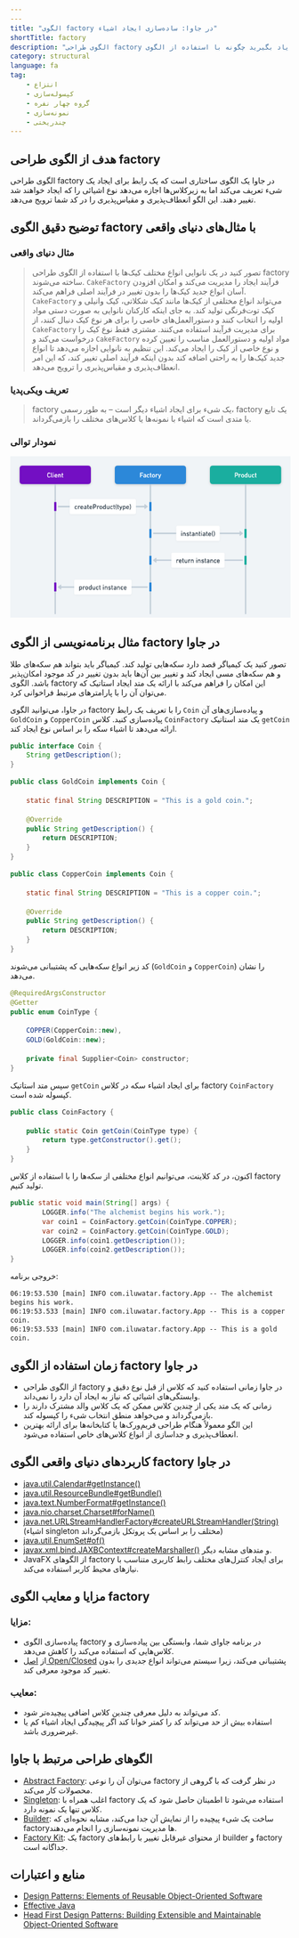 ```yaml
---
---
title: "الگوی factory در جاوا: ساده‌سازی ایجاد اشیاء"
shortTitle: factory
description: "الگوی طراحی factory در جاوا را با مثال‌ها و توضیحات دقیق بیاموزید. یاد بگیرید چگونه با استفاده از الگوی factory کدی انعطاف‌پذیر و مقیاس‌پذیر ایجاد کنید. مناسب برای توسعه‌دهندگانی که به دنبال بهبود مهارت‌های طراحی شیءگرا هستند."
category: structural
language: fa
tag:
    - انتزاع
    - کپسوله‌سازی
    - گروه چهار نفره
    - نمونه‌سازی
    - چندریختی
---
```


## هدف از الگوی طراحی factory

الگوی طراحی factory در جاوا یک الگوی ساختاری است که یک رابط برای ایجاد یک شیء تعریف می‌کند اما به زیرکلاس‌ها اجازه می‌دهد نوع اشیائی را که ایجاد خواهند شد تغییر دهند. این الگو انعطاف‌پذیری و مقیاس‌پذیری را در کد شما ترویج می‌دهد.

## توضیح دقیق الگوی factory با مثال‌های دنیای واقعی

### مثال دنیای واقعی

> تصور کنید در یک نانوایی انواع مختلف کیک‌ها با استفاده از الگوی طراحی factory ساخته می‌شوند. `CakeFactory` فرآیند ایجاد را مدیریت می‌کند و امکان افزودن آسان انواع جدید کیک‌ها را بدون تغییر در فرآیند اصلی فراهم می‌کند. `CakeFactory` می‌تواند انواع مختلفی از کیک‌ها مانند کیک شکلاتی، کیک وانیلی و کیک توت‌فرنگی تولید کند. به جای اینکه کارکنان نانوایی به صورت دستی مواد اولیه را انتخاب کنند و دستورالعمل‌های خاصی را برای هر نوع کیک دنبال کنند، از `CakeFactory` برای مدیریت فرآیند استفاده می‌کنند. مشتری فقط نوع کیک را درخواست می‌کند و `CakeFactory` مواد اولیه و دستورالعمل مناسب را تعیین کرده و نوع خاصی از کیک را ایجاد می‌کند. این تنظیم به نانوایی اجازه می‌دهد تا انواع جدید کیک‌ها را به راحتی اضافه کند بدون اینکه فرآیند اصلی تغییر کند، که این امر انعطاف‌پذیری و مقیاس‌پذیری را ترویج می‌دهد.

### تعریف ویکی‌پدیا

> factory یک شیء برای ایجاد اشیاء دیگر است – به طور رسمی، factory یک تابع یا متدی است که اشیاء با نمونه‌ها یا کلاس‌های مختلف را بازمی‌گرداند.

### نمودار توالی

![نمودار توالی factory](./etc/factory-sequence-diagram.png)

## مثال برنامه‌نویسی از الگوی factory در جاوا

تصور کنید یک کیمیاگر قصد دارد سکه‌هایی تولید کند. کیمیاگر باید بتواند هم سکه‌های طلا و هم سکه‌های مسی ایجاد کند و تغییر بین آن‌ها باید بدون تغییر در کد موجود امکان‌پذیر باشد. الگوی factory این امکان را فراهم می‌کند با ارائه یک متد ایجاد استاتیک که می‌توان آن را با پارامترهای مرتبط فراخوانی کرد.

در جاوا، می‌توانید الگوی factory را با تعریف یک رابط `Coin` و پیاده‌سازی‌های آن `GoldCoin` و `CopperCoin` پیاده‌سازی کنید. کلاس `CoinFactory` یک متد استاتیک `getCoin` ارائه می‌دهد تا اشیاء سکه را بر اساس نوع ایجاد کند.

```java
public interface Coin {
    String getDescription();
}
```

```java
public class GoldCoin implements Coin {

    static final String DESCRIPTION = "This is a gold coin.";

    @Override
    public String getDescription() {
        return DESCRIPTION;
    }
}
```

```java
public class CopperCoin implements Coin {
     
    static final String DESCRIPTION = "This is a copper coin.";

    @Override
    public String getDescription() {
        return DESCRIPTION;
    }
}
```

کد زیر انواع سکه‌هایی که پشتیبانی می‌شوند (`GoldCoin` و `CopperCoin`) را نشان می‌دهد.

```java
@RequiredArgsConstructor
@Getter
public enum CoinType {

    COPPER(CopperCoin::new),
    GOLD(GoldCoin::new);

    private final Supplier<Coin> constructor;
}
```

سپس متد استاتیک `getCoin` برای ایجاد اشیاء سکه در کلاس factory `CoinFactory` کپسوله شده است.

```java
public class CoinFactory {

    public static Coin getCoin(CoinType type) {
        return type.getConstructor().get();
    }
}
```

اکنون، در کد کلاینت، می‌توانیم انواع مختلفی از سکه‌ها را با استفاده از کلاس factory تولید کنیم.

```java
public static void main(String[] args) {
        LOGGER.info("The alchemist begins his work.");
        var coin1 = CoinFactory.getCoin(CoinType.COPPER);
        var coin2 = CoinFactory.getCoin(CoinType.GOLD);
        LOGGER.info(coin1.getDescription());
        LOGGER.info(coin2.getDescription());
}
```

خروجی برنامه:

```
06:19:53.530 [main] INFO com.iluwatar.factory.App -- The alchemist begins his work.
06:19:53.533 [main] INFO com.iluwatar.factory.App -- This is a copper coin.
06:19:53.533 [main] INFO com.iluwatar.factory.App -- This is a gold coin.
```

## زمان استفاده از الگوی factory در جاوا

* از الگوی طراحی factory در جاوا زمانی استفاده کنید که کلاس از قبل نوع دقیق و وابستگی‌های اشیائی که نیاز به ایجاد آن دارد را نمی‌داند.
* زمانی که یک متد یکی از چندین کلاس ممکن که یک کلاس والد مشترک دارند را بازمی‌گرداند و می‌خواهد منطق انتخاب شیء را کپسوله کند.
* این الگو معمولاً هنگام طراحی فریم‌ورک‌ها یا کتابخانه‌ها برای ارائه بهترین انعطاف‌پذیری و جداسازی از انواع کلاس‌های خاص استفاده می‌شود.

## کاربردهای دنیای واقعی الگوی factory در جاوا

* [java.util.Calendar#getInstance()](https://docs.oracle.com/javase/8/docs/api/java/util/Calendar.html#getInstance--)
* [java.util.ResourceBundle#getBundle()](https://docs.oracle.com/javase/8/docs/api/java/util/ResourceBundle.html#getBundle-java.lang.String-)
* [java.text.NumberFormat#getInstance()](https://docs.oracle.com/javase/8/docs/api/java/text/NumberFormat.html#getInstance--)
* [java.nio.charset.Charset#forName()](https://docs.oracle.com/javase/8/docs/api/java/nio/charset/Charset.html#forName-java.lang.String-)
* [java.net.URLStreamHandlerFactory#createURLStreamHandler(String)](https://docs.oracle.com/javase/8/docs/api/java/net/URLStreamHandlerFactory.html) (اشیاء singleton مختلف را بر اساس یک پروتکل بازمی‌گرداند)
* [java.util.EnumSet#of()](https://docs.oracle.com/javase/8/docs/api/java/util/EnumSet.html#of(E))
* [javax.xml.bind.JAXBContext#createMarshaller()](https://docs.oracle.com/javase/8/docs/api/javax/xml/bind/JAXBContext.html#createMarshaller--) و متدهای مشابه دیگر.
* JavaFX از الگوهای factory برای ایجاد کنترل‌های مختلف رابط کاربری متناسب با نیازهای محیط کاربر استفاده می‌کند.

## مزایا و معایب الگوی factory

### مزایا:

* پیاده‌سازی الگوی factory در برنامه جاوای شما، وابستگی بین پیاده‌سازی و کلاس‌هایی که استفاده می‌کند را کاهش می‌دهد.
* از [اصل Open/Closed](https://java-design-patterns.com/principles/#open-closed-principle) پشتیبانی می‌کند، زیرا سیستم می‌تواند انواع جدیدی را بدون تغییر کد موجود معرفی کند.

### معایب:

* کد می‌تواند به دلیل معرفی چندین کلاس اضافی پیچیده‌تر شود.
* استفاده بیش از حد می‌تواند کد را کمتر خوانا کند اگر پیچیدگی ایجاد اشیاء کم یا غیرضروری باشد.

## الگوهای طراحی مرتبط با جاوا

* [Abstract Factory](https://java-design-patterns.com/patterns/abstract-factory/): می‌توان آن را نوعی factory در نظر گرفت که با گروهی از محصولات کار می‌کند.
* [Singleton](https://java-design-patterns.com/patterns/singleton/): اغلب همراه با factory استفاده می‌شود تا اطمینان حاصل شود که یک کلاس تنها یک نمونه دارد.
* [Builder](https://java-design-patterns.com/patterns/builder/): ساخت یک شیء پیچیده را از نمایش آن جدا می‌کند، مشابه نحوه‌ای که factoryها مدیریت نمونه‌سازی را انجام می‌دهند.
* [Factory Kit](https://java-design-patterns.com/patterns/factory-kit/): یک factory از محتوای غیرقابل تغییر با رابط‌های builder و factory جداگانه است.

## منابع و اعتبارات

* [Design Patterns: Elements of Reusable Object-Oriented Software](https://amzn.to/3w0Rk5y)
* [Effective Java](https://amzn.to/4cGk2Jz)
* [Head First Design Patterns: Building Extensible and Maintainable Object-Oriented Software](https://amzn.to/3UpTLrG)